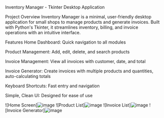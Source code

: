 Inventory Manager - Tkinter Desktop Application

Project Overview
Inventory Manager is a minimal, user-friendly desktop application for small shops to manage products and generate invoices. Built with Python's Tkinter, it streamlines inventory, billing, and invoice operations with an intuitive interface.

Features
Home Dashboard: Quick navigation to all modules

Product Management: Add, edit, delete, and search products

Invoice Management: View all invoices with customer, date, and total

Invoice Generator: Create invoices with multiple products and quantities, auto-calculating totals

Keyboard Shortcuts: Fast entry and navigation

Simple, Clean UI: Designed for ease of use

![Home Screen]![image](https://github.com/user-attachments/assets/f71d4b82-ac29-4df2-9e40-7a5dc6493540)
![Product List]![image](https://github.com/user-attachments/assets/0f11e8fb-d4a0-4695-98ed-89129e9c4a36)
![Invoice List]![image](https://github.com/user-attachments/assets/72563b31-11a9-4298-82ae-4ff285885277)
![Invoice Generator]![image](https://github.com/user-attachments/assets/f41982d7-338d-4ce8-95c9-cb07ec0832f7)

